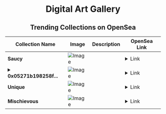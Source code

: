 <div align="center">

# Digital Art Gallery

## Trending Collections on OpenSea

| Collection Name                       | Image                                                                                     | Description                       | OpenSea Link                                                                                          |
|---------------------------------------|-------------------------------------------------------------------------------------------|-----------------------------------|--------------------------------------------------------------------------------------------------------|
| **Saucy** | ![Image](https://i.seadn.io/s/raw/files/7339764364370c3c7c3fb62895a56576.jpg?w=500&auto=format?w=200&auto=format) |  | <details><summary>Link</summary>[Saucy](https://opensea.io/collection/saucy-1219)</details> |
| **<details><summary>0x05271b198258f...</summary>0x05271b198258fcc4dc5b0b13b9042f72284fc634</details>** | ![Image](https://i.seadn.io/s/raw/files/2be864d1bdd671d6daff4d0717398cda.jpg?w=500&auto=format?w=200&auto=format) |  | <details><summary>Link</summary>[0x05271b198258fcc4dc5b0b13b9042f72284fc634](https://opensea.io/collection/0x05271b198258fcc4dc5b0b13b9042f72284fc634)</details> |
| **Unique** | ![Image](https://i.seadn.io/s/raw/files/bdc165636026b74c9412c9730ff841df.jpg?w=500&auto=format?w=200&auto=format) |  | <details><summary>Link</summary>[Unique](https://opensea.io/collection/unique-1434)</details> |
| **Mischievous** | ![Image](https://i.seadn.io/s/raw/files/6973ec79dd2f11a152d99d9861c93079.jpg?w=500&auto=format?w=200&auto=format) |  | <details><summary>Link</summary>[Mischievous](https://opensea.io/collection/mischievous-1201)</details> |

</div>